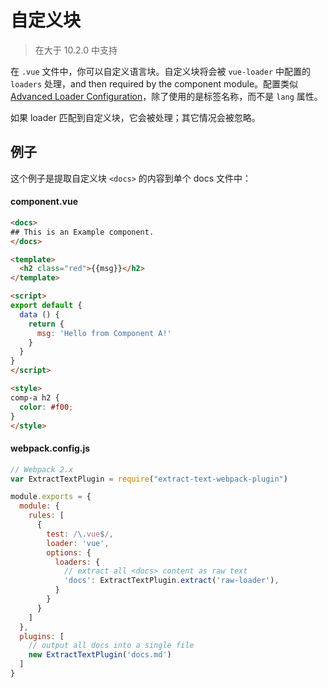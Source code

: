 # 自定义块

> 在大于 10.2.0 中支持

在 `.vue` 文件中，你可以自定义语言块。自定义块将会被 `vue-loader` 中配置的 `loaders` 处理，and then required by the component module。配置类似 [Advanced Loader Configuration](../configurations/advanced.md)，除了使用的是标签名称，而不是 `lang` 属性。

如果 loader 匹配到自定义块，它会被处理；其它情况会被忽略。

## 例子

这个例子是提取自定义块 `<docs>` 的内容到单个 docs 文件中：

#### component.vue

``` html
<docs>
## This is an Example component.
</docs>

<template>
  <h2 class="red">{{msg}}</h2>
</template>

<script>
export default {
  data () {
    return {
      msg: 'Hello from Component A!'
    }
  }
}
</script>

<style>
comp-a h2 {
  color: #f00;
}
</style>
```

#### webpack.config.js

``` js
// Webpack 2.x
var ExtractTextPlugin = require("extract-text-webpack-plugin")

module.exports = {
  module: {
    rules: [
      {
        test: /\.vue$/,
        loader: 'vue',
        options: {
          loaders: {
            // extract all <docs> content as raw text
            'docs': ExtractTextPlugin.extract('raw-loader'),
          }
        }
      }
    ]
  },
  plugins: [
    // output all docs into a single file
    new ExtractTextPlugin('docs.md')
  ]
}
```
